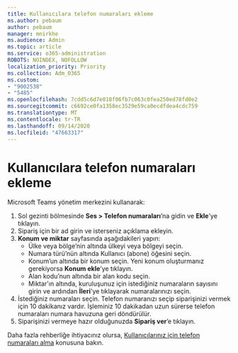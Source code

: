 ```yaml
---
title: Kullanıcılara telefon numaraları ekleme
ms.author: pebaum
author: pebaum
manager: mnirkhe
ms.audience: Admin
ms.topic: article
ms.service: o365-administration
ROBOTS: NOINDEX, NOFOLLOW
localization_priority: Priority
ms.collection: Adm_O365
ms.custom:
- "9002538"
- "5485"
ms.openlocfilehash: 7cdd5c6d7e018f06fb7c063c0fea250ed78fd0e2
ms.sourcegitcommit: c6692ce0fa1358ec3529e59ca0ecdfdea4cdc759
ms.translationtype: MT
ms.contentlocale: tr-TR
ms.lasthandoff: 09/14/2020
ms.locfileid: "47663317"
---
```

# <a name="adding-phone-numbers-to-users"></a>Kullanıcılara telefon numaraları ekleme

Microsoft Teams yönetim merkezini kullanarak:

1. Sol gezinti bölmesinde **Ses > Telefon numaraları**’na gidin ve **Ekle**’ye tıklayın.
2. Sipariş için bir ad girin ve isterseniz açıklama ekleyin.
3. **Konum ve miktar** sayfasında aşağıdakileri yapın:
    - Ülke veya bölge’nin altında ülkeyi veya bölgeyi seçin.
    - Numara türü’nün altında Kullanıcı (abone) öğesini seçin.
    - Konum’un altında bir konum seçin. Yeni konum oluşturmanız gerekiyorsa **Konum ekle**’ye tıklayın.
    - Alan kodu’nun altında bir alan kodu seçin.
    - Miktar'ın altında, kuruluşunuz için istediğiniz numaraların sayısını girin ve ardından **İleri**'ye tıklayarak numaralarınızı seçin.
4. İstediğiniz numaraları seçin. Telefon numaranızı seçip siparişinizi vermek için 10 dakikanız vardır. İşleminiz 10 dakikadan uzun sürerse telefon numaraları numara havuzuna geri döndürülür.
5. Siparişinizi vermeye hazır olduğunuzda **Sipariş ver**’e tıklayın.

Daha fazla rehberliğe ihtiyacınız olursa, [Kullanıcılarınız için telefon numaraları alma](https://docs.microsoft.com/microsoftteams/getting-phone-numbers-for-your-users) konusuna bakın.
